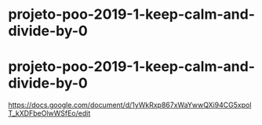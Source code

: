 # projeto-poo-2019-1-keep-calm-and-divide-by-0
# projeto-poo-2019-1-keep-calm-and-divide-by-0

https://docs.google.com/document/d/1yWkRxp867xWaYwwQXi94CG5xpolT_kXDFbeOlwWSfEo/edit
